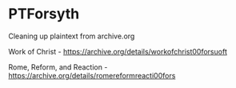# PTForsyth
Cleaning up plaintext from archive.org

Work of Christ - https://archive.org/details/workofchrist00forsuoft

Rome, Reform, and Reaction - https://archive.org/details/romereformreacti00fors
